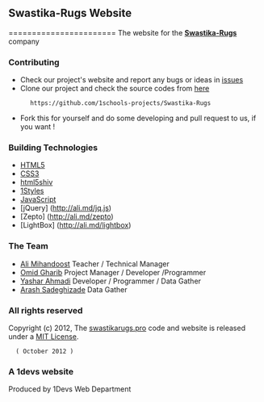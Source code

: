 ## Swastika-Rugs Website
=======================
The website for the **[Swastika-Rugs](http://swastikarugs.pro)** company

### Contributing

* Check our project's website and report any bugs or ideas in [issues](https://github.com/1schools-projects/Swastika-Rugs/issues)
* Clone our project and check the source codes from [here](https://github.com/1schools-projects/Swastika-Rugs)
```
      https://github.com/1schools-projects/Swastika-Rugs
```

* Fork this for yourself and do some developing and pull request to us, if you want !

### Building Technologies

* [HTML5](http://ali.md/wiki/html5)
* [CSS3](http://ali.md/css3ref)
* [html5shiv](http://ali.md/html5shiv)
* [1Styles](http://ali.md/1styles)
* [JavaScript](http://ali.md/wiki/javascript)
* [jQuery] (http://ali.md/jq.js)
* [Zepto] (http://ali.md/zepto)
* [LightBox] (http://ali.md/lightbox)

### The Team

* [Ali Mihandoost](https://github.com/alimd) Teacher / Technical Manager
* [Omid Gharib](https://github.com/omidgharib) Project Manager / Developer /Programmer
* [Yashar Ahmadi](https://github.com/YasharAMD) Developer / Programmer / Data Gather
* [Arash Sadeghizade](https://github.com/arastoo)  Data Gather

### All rights reserved

Copyright (c) 2012, The [swastikarugs.pro](http://swastikarugs.pro) code and website is released under a [MIT License](http://opensource.org/licenses/MIT).

      ( October 2012 )

### A 1devs website

Produced by 1Devs Web Department